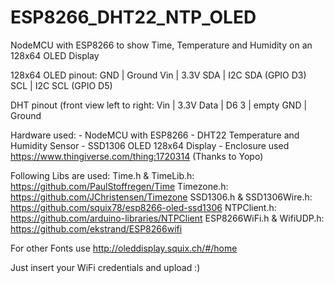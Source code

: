 # ESP8266_DHT22_NTP_OLED
NodeMCU with ESP8266 to show Time, Temperature and Humidity on an 128x64 OLED Display

128x64 OLED pinout:
 GND | Ground
 Vin | 3.3V
 SDA | I2C SDA (GPIO D3)
 SCL | I2C SCL (GPIO D5)
 
DHT pinout (front view left to right:
 Vin | 3.3V
 Data | D6
 3	| empty
 GND | Ground


Hardware used:
	- NodeMCU with ESP8266
	- DHT22 Temperature and Humidity Sensor
	- SSD1306 OLED 128x64 Display
	- Enclosure used https://www.thingiverse.com/thing:1720314 (Thanks to Yopo)
	
Following Libs are used:
 Time.h & TimeLib.h:  https://github.com/PaulStoffregen/Time
 Timezone.h: https://github.com/JChristensen/Timezone
 SSD1306.h & SSD1306Wire.h:  https://github.com/squix78/esp8266-oled-ssd1306
 NTPClient.h: https://github.com/arduino-libraries/NTPClient
 ESP8266WiFi.h & WifiUDP.h: https://github.com/ekstrand/ESP8266wifi
 
For other Fonts use http://oleddisplay.squix.ch/#/home
 
Just insert your WiFi credentials and upload :)